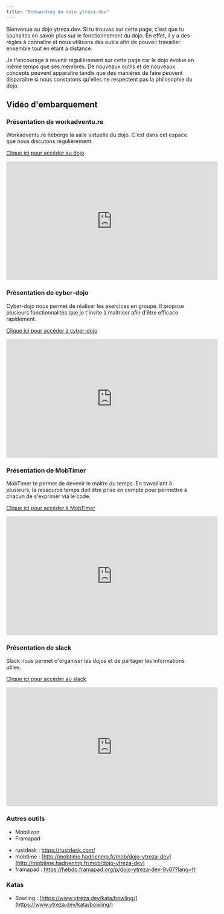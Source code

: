 ```yaml
---
title: "Onboarding du dojo ytreza.dev"
---
```


Bienvenue au dojo ytreza.dev. Si tu trouves sur cette page, c'est que tu souhaites en savoir plus sur le fonctionnement du dojo. En effet, il y a des règles à connaître et nous utilisons des outils afin de pouvoir travailler ensemble tout en étant à distance.

Je t'encourage à revenir régulièrement sur cette page car le dojo évolue en même temps que ses membres. De nouveaux outils et de nouveaux concepts peuvent apparaître tandis que des manières de faire peuvent disparaître si nous constatons qu'elles ne respectent pas la philosophie du dojo.

## Vidéo d'embarquement

### Présentation de workadventu.re
Workadventu.re héberge la salle virtuelle du dojo. C'est dans cet espace que nous discutons régulièrement.

[Clique ici pour accéder au dojo](https://play.workadventu.re/@/ytreza.dev/ytreza.dev/dojo-ytreza.dev)

<iframe width="560" height="315" src="https://www.youtube.com/embed/bQ2kQyGawhY" title="YouTube video player" frameborder="0" allow="accelerometer; autoplay; clipboard-write; encrypted-media; gyroscope; picture-in-picture" allowfullscreen></iframe>

### Présentation de cyber-dojo
Cyber-dojo nous permet de réaliser les exercices en groupe. Il propose plusieurs fonctionnalités que je t'invite à maîtriser afin d'être efficace rapidement.

[Clique ici pour accéder à cyber-dojo](https://cyber-dojo.org/creator/home)

<iframe width="560" height="315" src="https://www.youtube.com/embed/jIY8w6kBEho" title="YouTube video player" frameborder="0" allow="accelerometer; autoplay; clipboard-write; encrypted-media; gyroscope; picture-in-picture" allowfullscreen></iframe>

### Présentation de MobTimer
MobTimer te permet de devenir le maître du temps. En travaillant à plusieurs, la ressource temps doit être prise en compte pour permettre à chacun de s'exprimer via le code.

[Clique ici pour accéder à MobTimer](http://mobtimer.zoeetrope.com/)

<iframe width="560" height="315" src="https://www.youtube.com/embed/MAMBfvodREw" title="YouTube video player" frameborder="0" allow="accelerometer; autoplay; clipboard-write; encrypted-media; gyroscope; picture-in-picture" allowfullscreen></iframe>

### Présentation de slack
Slack nous permet d'organiser les dojos et de partager les informations utiles.

[Clique ici pour accéder au slack](https://join.slack.com/t/dojoytrezadev/shared_invite/zt-1cobivbx1-jLHbJnffUALmo4AUd3sC6Q)

<iframe width="560" height="315" src="https://www.youtube.com/embed/wWADKBAlxX8" title="YouTube video player" frameborder="0" allow="accelerometer; autoplay; clipboard-write; encrypted-media; gyroscope; picture-in-picture" allowfullscreen></iframe>


### Autres outils
- Mobilizon
- Framapad
* rustdesk : https://rustdesk.com/
* mobtime : [http://mobtime.hadrienmp.fr/mob/dojo-ytreza-dev](http://mobtime.hadrienmp.fr/mob/dojo-ytreza-dev)
* framapad : https://hebdo.framapad.org/p/dojo-ytreza-dev-9v07?lang=fr

### Katas
* Bowling : [https://www.ytreza.dev/kata/bowling/](https://www.ytreza.dev/kata/bowling/)